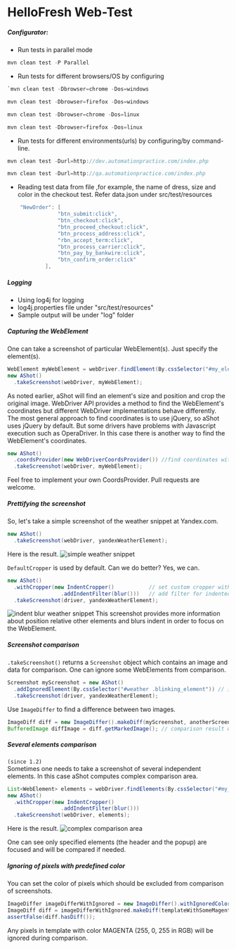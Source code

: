 HelloFresh Web-Test
=====


##### Configurator:

* Run tests in parallel mode

```java
mvn clean test -P Parallel
```

* Run tests for different browsers/OS by configuring

```java
`mvn clean test -Dbrowser=chrome -Dos=windows
```

```java
mvn clean test -Dbrowser=firefox -Dos=windows
```

```java
mvn clean test -Dbrowser=chrome -Dos=linux
```

```java
mvn clean test -Dbrowser=firefox -Dos=linux
```

* Run tests for different environments(urls) by configuring/by command-line.

```java
mvn clean test -Durl=http://dev.automationpractice.com/index.php
```

```java
mvn clean test -Durl=http://qa.automationpractice.com/index.php
```

* Reading test data from file ,for example, the name of dress, size and color in the checkout test. 
Refer data.json under src/test/resources

```java
	"NewOrder": [
				"btn_submit:click",
				"btn_checkout:click",
				"btn_proceed_checkout:click",
				"btn_process_address:click",
				"rbn_accept_term:click",
				"btn_process_carrier:click",
				"btn_pay_by_bankwire:click",
				"btn_confirm_order:click"
			],
```

##### Logging

* Using log4j for logging
* log4j.properties file under "src/test/resources"
* Sample output will be under "log" folder




##### Capturing the WebElement

One can take a screenshot of particular WebElement(s). Just specify the element(s).
```java
WebElement myWebElement = webDriver.findElement(By.cssSelector("#my_element"));
new AShot()
  .takeScreenshot(webDriver, myWebElement);
```
 
As noted earlier, aShot will find an element's size and position and crop the original image. WebDriver API provides a method to find the WebElement's coordinates but different WebDriver implementations behave differently. The most general approach to find coordinates is to use jQuery, so aShot uses jQuery by default. But some drivers have problems with Javascript execution such as OperaDriver. In this case there is another way to find the WebElement's coordinates.
```java
new AShot()
  .coordsProvider(new WebDriverCoordsProvider()) //find coordinates with WebDriver API
  .takeScreenshot(webDriver, myWebElement);
```
Feel free to implement your own CoordsProvider. Pull requests are welcome.

##### Prettifying the screenshot

So, let's take a simple screenshot of the weather snippet at Yandex.com.

```java
new AShot()
  .takeScreenshot(webDriver, yandexWeatherElement);
```
Here is the result.
![simple weather snippet](/doc/img/def_crop.png)
 
```DefaultCropper``` is used by default. Can we do better? Yes, we can.
 
```java
new AShot()
  .withCropper(new IndentCropper()           // set custom cropper with indentation
                 .addIndentFilter(blur()))   // add filter for indented areas
  .takeScreenshot(driver, yandexWeatherElement);
```
  
![indent blur weather snippet](/doc/img/weather_indent_blur.png)
This screenshot provides more information about position relative other elements and blurs indent in order to focus on the WebElement.  
  
##### Screenshot comparison
```.takeScreenshot()``` returns a ```Screenshot``` object which contains an image and data for comparison. One can ignore some WebElements from comparison.

```java
Screenshot myScreenshot = new AShot()
  .addIgnoredElement(By.cssSelector("#weather .blinking_element")) // ignored element(s)
  .takeScreenshot(driver, yandexWeatherElement);
```

Use ```ImageDiffer``` to find a difference between two images.

```java
ImageDiff diff = new ImageDiffer().makeDiff(myScreenshot, anotherScreenshot);
BufferedImage diffImage = diff.getMarkedImage(); // comparison result with marked differences
```

##### Several elements comparison
`(since 1.2)`  
Sometimes one needs to take a screenshot of several independent elements. In this case aShot computes complex comparison area.
```java
List<WebElement> elements = webDriver.findElements(By.cssSelector("#my_element, #popup"));
new AShot()
  .withCropper(new IndentCropper() 
                 .addIndentFilter(blur()))
  .takeScreenshot(webDriver, elements);
```
Here is the result.
![complex comparison area](/doc/img/complex_elements.png)

One can see only specified elements (the header and the popup) are focused and will be compared if needed.

##### Ignoring of pixels with predefined color
You can set the color of pixels which should be excluded from comparison of screenshots.
```java
ImageDiffer imageDifferWithIgnored = new ImageDiffer().withIgnoredColor(Color.MAGENTA);
ImageDiff diff = imageDifferWithIgnored.makeDiff(templateWithSomeMagentaPixels, actualScreenshot);
assertFalse(diff.hasDiff());
```
Any pixels in template with color MAGENTA (255, 0, 255 in RGB) will be ignored during comparison.
